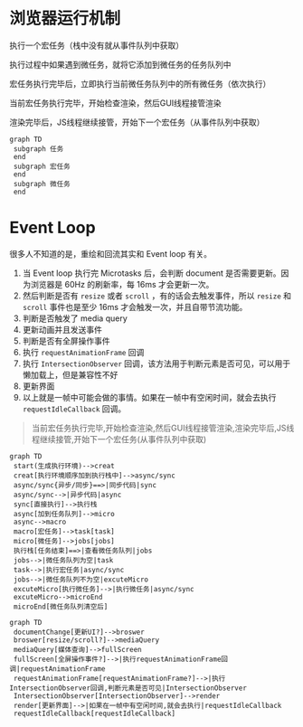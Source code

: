 # 浏览器运行机制
执行一个宏任务（栈中没有就从事件队列中获取）

执行过程中如果遇到微任务，就将它添加到微任务的任务队列中

宏任务执行完毕后，立即执行当前微任务队列中的所有微任务（依次执行）

当前宏任务执行完毕，开始检查渲染，然后GUI线程接管渲染

渲染完毕后，JS线程继续接管，开始下一个宏任务（从事件队列中获取）

```mermaid
graph TD
 subgraph 任务
 end
 subgraph 宏任务
 end
 subgraph 微任务
 end
```

# Event Loop

很多人不知道的是，重绘和回流其实和 Event loop 有关。

1. 当 Event loop 执行完 Microtasks 后，会判断 document 是否需要更新。因为浏览器是 60Hz 的刷新率，每 16ms 才会更新一次。
2. 然后判断是否有 `resize` 或者 `scroll` ，有的话会去触发事件，所以 `resize` 和 `scroll` 事件也是至少 16ms 才会触发一次，并且自带节流功能。
3. 判断是否触发了 media query
4. 更新动画并且发送事件
5. 判断是否有全屏操作事件
6. 执行 `requestAnimationFrame` 回调
7. 执行 `IntersectionObserver` 回调，该方法用于判断元素是否可见，可以用于懒加载上，但是兼容性不好
8. 更新界面
9. 以上就是一帧中可能会做的事情。如果在一帧中有空闲时间，就会去执行 `requestIdleCallback` 回调。



> 当前宏任务执行完毕,开始检查渲染,然后GUI线程接管渲染,渲染完毕后,JS线程继续接管,开始下一个宏任务(从事件队列中获取)


```mermaid
graph TD
 start(生成执行环境)-->creat
 creat[执行环境顺序加到执行栈中]-->async/sync
 async/sync{异步/同步}==>|同步代码|sync
 async/sync-->|异步代码|async
 sync[直接执行]-->执行栈
 async[加到任务队列]-->micro
 async-->macro
 macro[宏任务]-->task[task]
 micro[微任务]-->jobs[jobs]
 执行栈[任务结束]==>|查看微任务队列|jobs
 jobs-->|微任务队列为空|task
 task-->|执行宏任务|async/sync
 jobs-->|微任务队列不为空|excuteMicro
 excuteMicro[执行微任务]-->|执行微任务|async/sync
 excuteMicro-->microEnd
 microEnd[微任务队列清空后]

```

```mermaid
graph TD
 documentChange[更新UI?]-->broswer
 broswer[resize/scroll?]-->mediaQuery
 mediaQuery[媒体查询]-->fullScreen
 fullScreen[全屏操作事件?]-->|执行requestAnimationFrame回调|requestAnimationFrame
 requestAnimationFrame[requestAnimationFrame?]-->|执行IntersectionObserver回调,判断元素是否可见|IntersectionObserver
 IntersectionObserver[IntersectionObserver]-->render
 render[更新界面]-->|如果在一帧中有空闲时间,就会去执行|requestIdleCallback
 requestIdleCallback[requestIdleCallback]
```

